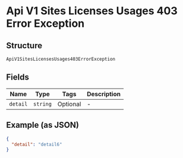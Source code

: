 
# Api V1 Sites Licenses Usages 403 Error Exception

## Structure

`ApiV1SitesLicensesUsages403ErrorException`

## Fields

| Name | Type | Tags | Description |
|  --- | --- | --- | --- |
| `detail` | `string` | Optional | - |

## Example (as JSON)

```json
{
  "detail": "detail6"
}
```

